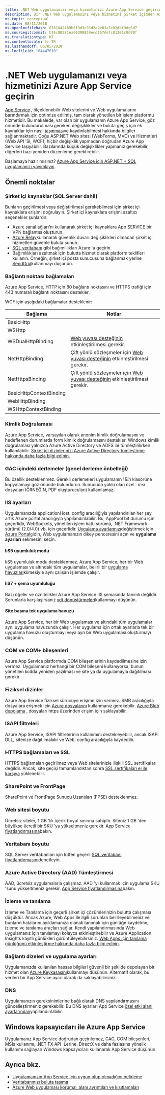 ```yaml
---
title: .NET Web uygulamanızı veya hizmetinizi Azure App Service geçirin
description: Bir .NET Web uygulamasını veya hizmetini Şirket içinden Azure App Service geçirme hakkında bilgi edinin.
ms.topic: conceptual
ms.date: 08/11/2018
ms.openlocfilehash: 8761642469b6f3d3c93d2e2e0fa7e02dbf3de6d7
ms.sourcegitcommit: b16c00371ea06398859ecd157defc81301c9070f
ms.translationtype: MT
ms.contentlocale: tr-TR
ms.lasthandoff: 06/05/2020
ms.locfileid: "84447010"
---
```

# <a name="migrate-your-net-web-app-or-service-to-azure-app-service"></a>.NET Web uygulamanızı veya hizmetinizi Azure App Service geçirin

[App Service](https://docs.microsoft.com/azure/app-service/overview) , ölçeklenebilir Web sitelerini ve Web uygulamalarını barındırmak için optimize edilmiş, tam olarak yönetilen bir işlem platformu hizmetidir. Bu makalede, var olan bir uygulamanın Azure App Service, göz önünde bulundurulması gereken değişiklikler ve buluta geçiş için ek kaynaklar için nasıl [taşınması](https://azure.microsoft.com/migration/web-applications/)ve kaydırılabilmesi hakkında bilgiler sağlanmaktadır. Çoğu ASP.NET Web sitesi (WebForms, MVC) ve Hizmetleri (Web API 'SI, WCF), hiçbir değişiklik yapmadan doğrudan Azure App Service taşıyabilir. Bazılarında küçük değişiklikler yapmanız gerekebilir, diğerleri bazı yeniden düzenleme gerektirebilir.

Başlamaya hazır mısınız? [Azure App Service için ASP.NET + SQL uygulamanızı yayımlayın](https://tutorials.visualstudio.com/azure-webapp-migrate/intro).

## <a name="considerations"></a>Önemli noktalar

### <a name="on-premises-resources-including-sql-server"></a>Şirket içi kaynaklar (SQL Server dahil)

Bunların geçirilmesi veya değiştirilmesi gerekebilmesi için şirket içi kaynaklara erişimi doğrulayın. Şirket içi kaynaklara erişimi azaltıcı seçenekler şunlardır:

* [Azure sanal ağları](https://docs.microsoft.com/azure/app-service/web-sites-integrate-with-vnet)'nı kullanarak şirket içi kaynaklara App SERVICE bir VPN bağlantısı oluşturun.
* [Azure Relay](https://docs.microsoft.com/azure/service-bus-relay/relay-what-is-it)kullanarak güvenlik duvarı değişiklikleri olmadan şirket içi hizmetleri güvenle buluta sunun.
* [SQL veritabanı](https://go.microsoft.com/fwlink/?linkid=863217) gibi bağımlılıkları Azure 'a geçirin.
* Bağımlılıkları azaltmak için bulutta hizmet olarak platform teklifleri kullanın. Örneğin, şirket içi posta sunucusuna bağlanmak yerine [SendGrid](https://docs.microsoft.com/azure/sendgrid-dotnet-how-to-send-email)kullanmayı düşünün.

### <a name="port-bindings"></a>Bağlantı noktası bağlamaları

Azure App Service, HTTP için 80 bağlantı noktasını ve HTTPS trafiği için 443 numaralı bağlantı noktasını destekler.

WCF için aşağıdaki bağlamalar desteklenir:

Bağlama | Notlar
--------|--------
BasicHttp |
WSHttp |
WSDualHttpBinding | [Web yuvası desteğinin](https://docs.microsoft.com/azure/app-service/web-sites-configure) etkinleştirilmesi gerekir.
NetHttpBinding | Çift yönlü sözleşmeler için [Web yuvası desteğinin](https://docs.microsoft.com/azure/app-service/web-sites-configure) etkinleştirilmesi gerekir.
NetHttpsBinding | Çift yönlü sözleşmeler için [Web yuvası desteğinin](https://docs.microsoft.com/azure/app-service/web-sites-configure) etkinleştirilmesi gerekir.
BasicHttpContextBinding |
WebHttpBinding |
WSHttpContextBinding |

### <a name="authentication"></a>Kimlik Doğrulaması

Azure App Service, varsayılan olarak anonim kimlik doğrulamasını ve hedeflenen durumlarda form kimlik doğrulamasını destekler. Windows kimlik doğrulaması yalnızca Azure Active Directory ve ADFS ile tümleştirilirken kullanılabilir. [Şirket içi dizinlerinizi Azure Active Directory tümleştirme hakkında daha fazla bilgi edinin](https://docs.microsoft.com/azure/active-directory/connect/active-directory-aadconnect).

### <a name="assemblies-in-the-gac-global-assembly-cache"></a>GAC içindeki derlemeler (genel derleme önbelleği)

Bu özellik desteklenmez. Gerekli derlemeleri uygulamanın *\Bin* klasörüne kopyalamayı göz önünde bulundurun. Sunucuda yüklü olan özel *. msi* dosyaları (ÖRNEĞIN, PDF oluşturucuları) kullanılamaz.

### <a name="iis-settings"></a>IIS ayarları

Uygulamanızda applicationHost. config aracılığıyla yapılandırılan her şey artık Azure portal aracılığıyla yapılandırılabilir. Bu, AppPool bit durumu için geçerlidir, WebSockets, yönetilen işlem hattı sürümü, .NET Framework sürümü (2.0/4.0) vb. için geçerlidir. [Uygulama ayarlarınızı](https://docs.microsoft.com/azure/app-service/web-sites-configure)değiştirmek için [Azure Portal](https://portal.azure.com)gidin, Web uygulamanızın dikey penceresini açın ve **uygulama ayarları** sekmesini seçin.

#### <a name="iis5-compatibility-mode"></a>IıS5 uyumluluk modu

IıS5 uyumluluk modu desteklenmez. Azure App Service, her bir Web uygulaması ve altındaki tüm uygulamalar, belirli bir [uygulama havuzları](https://docs.microsoft.com/previous-versions/windows/it-pro/windows-server-2008-R2-and-2008/cc735247(v=ws.10))kümesiyle aynı çalışan işlemde çalışır.

#### <a name="iis7-schema-compliance"></a>IıS7 + şema uyumluluğu

Bazı öğeler ve öznitelikler Azure App Service IIS şemasında tanımlı değildir. Sorunlarla karşılaşırsanız [xdt dönüştürmeleri](https://azure.microsoft.com/documentation/articles/web-sites-transform-extend/)kullanmayı düşünün.

#### <a name="single-application-pool-per-site"></a>Site başına tek uygulama havuzu

Azure App Service, her bir Web uygulaması ve altındaki tüm uygulamalar aynı uygulama havuzunda çalışır. Her uygulama için ortak ayarlarla tek bir uygulama havuzu oluşturmayı veya ayrı bir Web uygulaması oluşturmayı düşünün.

### <a name="com-and-com-components"></a>COM ve COM+ bileşenleri

Azure App Service platformda COM bileşenlerinin kaydedilmesine izin vermez. Uygulamanız herhangi bir COM bileşeni kullanıyorsa, bunun yönetilen kodda yeniden yazılması ve site ya da uygulamayla dağıtılması gerekir.

### <a name="physical-directories"></a>Fiziksel dizinler

Azure App Service fiziksel sürücüye erişime izin vermez. SMB aracılığıyla dosyalara erişmek için [Azure dosyalarını](https://docs.microsoft.com/azure/storage/files/storage-files-introduction) kullanmanız gerekebilir. [Azure Blob depolama](https://docs.microsoft.com/azure/storage/blobs/storage-blobs-introduction) , dosyaları https üzerinden erişim için saklayabilir.

### <a name="isapi-filters"></a>ISAPI filtreleri

Azure App Service, ISAPI filtrelerinin kullanımını destekleyebilir, ancak ISAPI DLL, sitenize dağıtılmalıdır ve Web. config aracılığıyla kaydedilir.

### <a name="https-bindings-and-ssl"></a>HTTPS bağlamaları ve SSL

HTTPS bağlamaları geçirilmez veya Web sitelerinizle ilişkili SSL sertifikaları değildir. Ancak, site geçişi tamamlandıktan sonra [SSL sertifikaları el ile karşıya](https://docs.microsoft.com/azure/app-service/app-service-web-tutorial-custom-ssl) yüklenebilir.

### <a name="sharepoint-and-frontpage"></a>SharePoint ve FrontPage

SharePoint ve FrontPage Sunucu Uzantıları (FPSE) desteklenmez.

### <a name="web-site-size"></a>Web sitesi boyutu

Ücretsiz siteler, 1 GB 'lık içerik boyut sınırına sahiptir. Siteniz 1 GB 'den büyükse ücretli bir SKU 'ya yükseltmeniz gerekir. [App Service fiyatlandırmasına](https://azure.microsoft.com/pricing/details/app-service/windows/)bakın.

### <a name="database-size"></a>Veritabanı boyutu

SQL Server veritabanları için lütfen geçerli [SQL veritabanı fiyatlandırmasını](https://azure.microsoft.com/pricing/details/sql-database)denetleyin.

### <a name="azure-active-directory-aad-integration"></a>Azure Active Directory (AAD) Tümleştirmesi

AAD, ücretsiz uygulamalarla çalışmaz. AAD 'yi kullanmak için uygulama SKU 'sunu yükseltmeniz gerekir. [App Service fiyatlandırmasına](https://azure.microsoft.com/pricing/details/app-service/windows/)bakın.

### <a name="monitoring-and-diagnostics"></a>İzleme ve tanılama

İzleme ve Tanılama için geçerli şirket içi çözümlerinizin bulutta çalışması düşüktür. Ancak Azure, Web Apps ile ilgili sorunları belirleyebilmeniz ve bunların hatalarını ayıklamanıza olanak tanımak için günlüğe kaydetme, izleme ve tanılama araçları sağlar. Kendi yapılandırmasında Web uygulamanız için tanılamayı kolayca etkinleştirebilir ve Azure Application Insights kayıtlı günlükleri görüntüleyebilirsiniz. [Web Apps için tanılama günlüğünü etkinleştirme hakkında daha fazla bilgi edinin](https://docs.microsoft.com/azure/app-service/web-sites-enable-diagnostic-log).

### <a name="connection-strings-and-application-settings"></a>Bağlantı dizeleri ve uygulama ayarları

Uygulamanızda kullanılan hassas bilgileri güvenli bir şekilde depolayan bir hizmet olan [Azure Keykasasını](https://docs.microsoft.com/azure/key-vault/)kullanmayı düşünün. Alternatif olarak, bu verileri bir App Service ayarı olarak da saklayabilirsiniz.

### <a name="dns"></a>DNS

Uygulamanızın gereksinimlerine bağlı olarak DNS yapılandırmasını güncelleştirmeniz gerekebilir. Bu DNS ayarları App Service [özel etki alanı ayarlarından](https://docs.microsoft.com/azure/app-service/app-service-web-tutorial-custom-domain)yapılandırılabilir.

## <a name="azure-app-service-with-windows-containers"></a>Windows kapsayıcıları ile Azure App Service

Uygulamanız App Service doğrudan geçirilemez, GAC, COM bileşenleri, MSIs kullanımı, .NET FX API 'Lerine, DirectX ve daha fazlasına yönelik kullanımı sağlayan Windows kapsayıcıları kullanarak App Service düşünün.

## <a name="see-also"></a>Ayrıca bkz.

* [Uygulamanızın App Service için uygun olup olmadığını belirleme](https://appmigration.microsoft.com/)
* [Veritabanınızı buluta taşıma](sql.md)
* [Azure Web uygulaması korumalı alanı ayrıntıları ve kısıtlamaları](https://github.com/projectkudu/kudu/wiki/Azure-Web-App-sandbox)

